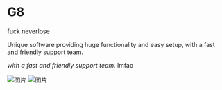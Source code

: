 # G8
fuck neverlose


Unique software providing huge functionality and easy setup, with a fast and friendly support team.


*with a fast and friendly support team.* lmfao

![图片](https://user-images.githubusercontent.com/119268906/229667780-ae20c7e1-632a-456c-9efa-afd3bbbf713a.png)
![图片](https://user-images.githubusercontent.com/119268906/229667815-706419dc-1019-4f8b-8ba1-7cfe995b6239.png)

